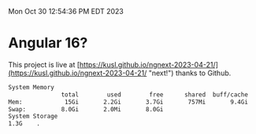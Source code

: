 Mon Oct 30 12:54:36 PM EDT 2023

# Angular 16?


This project is live at [https://kusl.github.io/ngnext-2023-04-21/](https://kusl.github.io/ngnext-2023-04-21/ "next!") thanks to Github.

```bash
System Memory
               total        used        free      shared  buff/cache   available
Mem:            15Gi       2.2Gi       3.7Gi       757Mi       9.4Gi        11Gi
Swap:          8.0Gi       2.0Mi       8.0Gi
System Storage
1.3G	.
```
```bash
